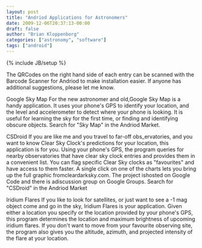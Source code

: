 ```yaml
---
layout: post
title: "Andriod Applications for Astronomers"
date: 2009-12-06T20:37:13-00:00
draft: false
author: "Brian Kloppenborg"
categories: ["astronomy", "software"]
tags: ["android"]
---
```

{% include JB/setup %}

The QRCodes on the right hand side of each entry can be scanned with the Barcode
Scanner for Andriod to make installation easier. If anyone has additional
suggestions, please let me know.

Google Sky Map For the new astronomer and old,Google Sky Map is a handy
application. It uses your phone's GPS to identify your location, and the level
and accelerometer to detect where your phone is looking. It is useful for
learning the sky for the first time, or finding and identifying obscure objects.
Search for "Sky Map" in the Andriod Market.

CSDroid If you are like me and you travel to far-off obs_ervatories, and you
want to know Clear Sky Clock's predictions for your location, this application
is for you. Using your phone's GPS, the program queries for nearby observatories
that have clear sky clock entries and provides them in a convenient list. You
can flag specific Clear Sky clocks as "favourites" and have access to them
faster. A single click on one of the charts lets you bring up the full graphic
fromcleardarksky.com. The project ishosted on Google Code and there is
adiscussion group on Google Groups. Search for "CSDroid" in the Andriod Market

Iridium Flares If you like to look for satellites, or just want to see a -1 mag
object come and go in the sky, Iridium Flares is your application. Given either
a location you specify or the location provided by your phone's GPS, this
program determines the location and maximum brightness of upcoming iridium
flares. If you don't want to move from your favourite observing site, the
program also gives you the altitude, azimuth, and projected intensity of the
flare at your location.
